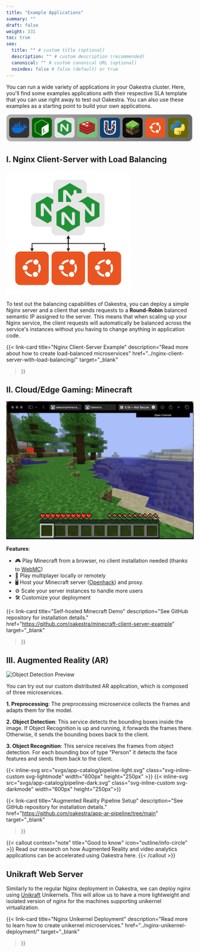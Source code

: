```yaml
---
title: "Example Applications"
summary: ""
draft: false
weight: 331
toc: true
seo:
  title: "" # custom title (optional)
  description: "" # custom description (recommended)
  canonical: "" # custom canonical URL (optional)
  noindex: false # false (default) or true
---
```

You can run a wide variety of applications in your Oakestra cluster.
Here, you'll find some examples applications with their respective SLA template that you can use right away to test out Oakestra. You can also use these examples as a starting point to build your own applications.

![header](header.png)


## I. Nginx Client-Server with Load Balancing
![Minecraft Preview](balancing.png)

To test out the balancing capabilities of Oakestra, you can deploy a simple Nginx server and a client that sends requests to a **Round-Robin** balanced semantic IP assigned to the server. This means that when scaling up your Nginx service, the client requests will automatically be balanced across the service's instances without you having to change anything in application code.

{{< link-card
 title="Nginx Client-Server Example"
 description="Read more about how to create load-balanced microservices"
 href="../nginx-client-server-with-load-balancing/"
 target="_blank"
>}}

## II. Cloud/Edge Gaming: Minecraft 
![Minecraft Preview](minecraft-full.png)

**Features**:
- 🎮 Play Minecraft from a browser, no client installation needed (thanks to [WebMC](https://github.com/michaljaz/webmc))
- 👭 Play multiplayer locally or remotely 
- 🖥️ Host your Minecraft server ([Openhack](https://github.com/noelbundick/minecraft-server)) and proxy. 
- ⚙️ Scale your server instances to handle more users
- 🛠️ Customize your deployment 

{{< link-card
 title="Self-hosted Minecraft Demo"
 description="See GitHub repository for installation details."
 href="https://github.com/oakestra/minecraft-client-server-example"
 target="_blank"
>}}

## III. Augmented Reality (AR)
![Object Detection Preview](ar-demo.gif)

You can try out our custom distributed AR application, which is composed of three microservices. 

**1. Preprocessing**: The preprocessing microservice collects the frames and adapts them for the model.

**2. Object Detection**: This service detects the bounding boxes inside the image. If Object Recognition is up and running, it forwards the frames there. Otherwise, it sends the bounding boxes back to the client.

**3. Object Recognition**: This service receives the frames from object detection. For each bounding box of type "Person" it detects the face features and sends them back to the client.

{{< inline-svg src="svgs/app-catalog/pipeline-light.svg" class="svg-inline-custom svg-lightmode" width="600px" height="250px" >}}
{{< inline-svg src="svgs/app-catalog/pipeline-dark.svg" class="svg-inline-custom svg-darkmode" width="600px" height="250px">}}

{{< link-card
 title="Augmented Reality Pipeline Setup"
 description="See GitHub repository for installation details."
 href="https://github.com/oakestra/app-ar-pipeline/tree/main"
 target="_blank"
>}}

{{< callout context="note" title="Good to know" icon="outline/info-circle" >}}
Read our research on how Augmented Reality and video analytics applications can be accelerated using Oakestra here. 
{{< /callout >}}

## Unikraft Web Server

Similarly to the regular Nginx deployment in Oakestra, we can deploy nginx using [Unikraft](https://unikraft.org) Unikernels. This will allow us to have a more lightweight and isolated version of nginx for the machines supporting unikernel virtualization.

{{< link-card
 title="Nginx Unikernel Deployment"
 description="Read more to learn how to create unikernel microservices."
 href="../nginx-unikernel-deployment/"
 target="_blank"
>}}

